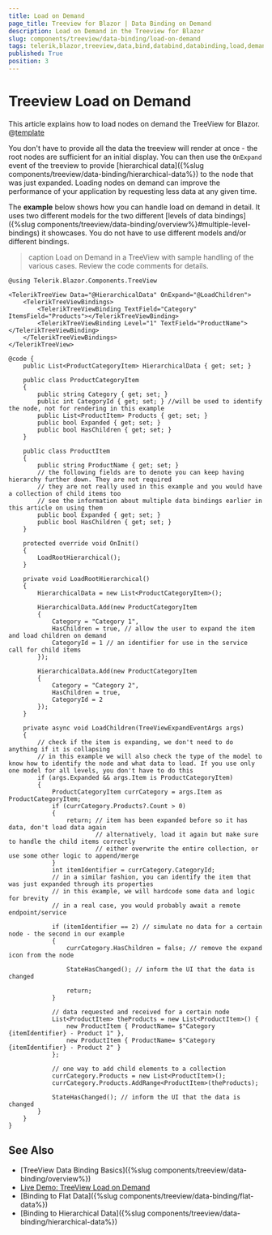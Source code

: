 ```yaml
---
title: Load on Demand
page_title: Treeview for Blazor | Data Binding on Demand
description: Load on Demand in the Treeview for Blazor
slug: components/treeview/data-binding/load-on-demand
tags: telerik,blazor,treeview,data,bind,databind,databinding,load,demand
published: True
position: 3
---
```


# Treeview Load on Demand

This article explains how to load nodes on demand the TreeView for Blazor. 
@[template](/_contentTemplates/treeview/basic-example.md#data-binding-basics-link)


You don't have to provide all the data the treeview will render at once - the root nodes are sufficient for an initial display. You can then use the `OnExpand` event of the treeview to provide [hierarchical data]({%slug components/treeview/data-binding/hierarchical-data%}) to the node that was just expanded. Loading nodes on demand can improve the performance of your application by requesting less data at any given time.

The **example** below shows how you can handle load on demand in detail. It uses two different models for the two different [levels of data bindings]({%slug components/treeview/data-binding/overview%}#multiple-level-bindings) it showcases. You do not have to use different models and/or different bindings.

>caption Load on Demand in a TreeView with sample handling of the various cases. Review the code comments for details.

````CSHTML
@using Telerik.Blazor.Components.TreeView

<TelerikTreeView Data="@HierarchicalData" OnExpand="@LoadChildren">
	<TelerikTreeViewBindings>
		<TelerikTreeViewBinding TextField="Category" ItemsField="Products"></TelerikTreeViewBinding>
		<TelerikTreeViewBinding Level="1" TextField="ProductName"></TelerikTreeViewBinding>
	</TelerikTreeViewBindings>
</TelerikTreeView>

@code {
	public List<ProductCategoryItem> HierarchicalData { get; set; }

	public class ProductCategoryItem
	{
		public string Category { get; set; }
		public int CategoryId { get; set; } //will be used to identify the node, not for rendering in this example
		public List<ProductItem> Products { get; set; }
		public bool Expanded { get; set; }
		public bool HasChildren { get; set; }
	}

	public class ProductItem
	{
		public string ProductName { get; set; }
		// the following fields are to denote you can keep having hierarchy further down. They are not required
		// they are not really used in this example and you would have a collection of child items too
		// see the information about multiple data bindings earlier in this article on using them
		public bool Expanded { get; set; }
		public bool HasChildren { get; set; }
	}

	protected override void OnInit()
	{
		LoadRootHierarchical();
	}

	private void LoadRootHierarchical()
	{
		HierarchicalData = new List<ProductCategoryItem>();

		HierarchicalData.Add(new ProductCategoryItem
		{
			Category = "Category 1",
			HasChildren = true, // allow the user to expand the item and load children on demand
			CategoryId = 1 // an identifier for use in the service call for child items
		});

		HierarchicalData.Add(new ProductCategoryItem
		{
			Category = "Category 2",
			HasChildren = true,
			CategoryId = 2
		});
	}

	private async void LoadChildren(TreeViewExpandEventArgs args)
	{
	    // check if the item is expanding, we don't need to do anything if it is collapsing
	    // in this example we will also check the type of the model to know how to identify the node and what data to load. If you use only one model for all levels, you don't have to do this
		if (args.Expanded && args.Item is ProductCategoryItem)
		{
			ProductCategoryItem currCategory = args.Item as ProductCategoryItem;
			if (currCategory.Products?.Count > 0)
			{
				return; // item has been expanded before so it has data, don't load data again
						// alternatively, load it again but make sure to handle the child items correctly
						// either overwrite the entire collection, or use some other logic to append/merge
			}
			int itemIdentifier = currCategory.CategoryId;
			// in a similar fashion, you can identify the item that was just expanded through its properties
			// in this example, we will hardcode some data and logic for brevity
			// in a real case, you would probably await a remote endpoint/service

			if (itemIdentifier == 2) // simulate no data for a certain node - the second in our example
			{
				currCategory.HasChildren = false; // remove the expand icon from the node

				StateHasChanged(); // inform the UI that the data is changed

				return;
			}

            // data requested and received for a certain node
			List<ProductItem> theProducts = new List<ProductItem>() {
				new ProductItem { ProductName= $"Category {itemIdentifier} - Product 1" },
				new ProductItem { ProductName= $"Category {itemIdentifier} - Product 2" }
			};

			// one way to add child elements to a collection
			currCategory.Products = new List<ProductItem>();
			currCategory.Products.AddRange<ProductItem>(theProducts);

			StateHasChanged(); // inform the UI that the data is changed
		}
	}
}
````

## See Also

  * [TreeView Data Binding Basics]({%slug components/treeview/data-binding/overview%})
  * [Live Demo: TreeView Load on Demand](https://demos.telerik.com/blazor-ui/treeview/lazy-loading)
  * [Binding to Flat Data]({%slug components/treeview/data-binding/flat-data%})
  * [Binding to Hierarchical Data]({%slug components/treeview/data-binding/hierarchical-data%})

